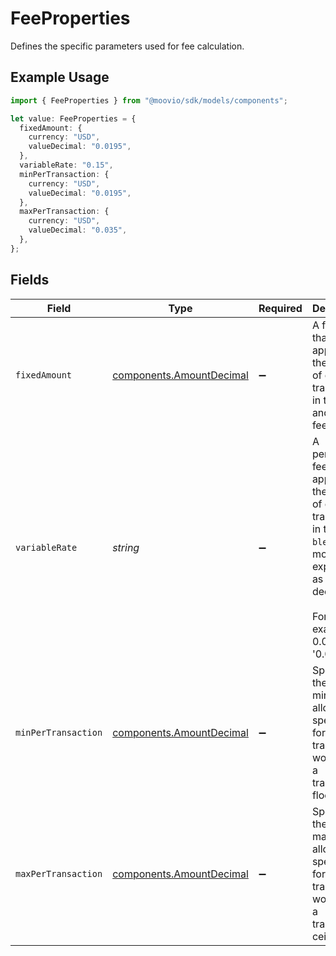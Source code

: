 # FeeProperties

Defines the specific parameters used for fee calculation.

## Example Usage

```typescript
import { FeeProperties } from "@moovio/sdk/models/components";

let value: FeeProperties = {
  fixedAmount: {
    currency: "USD",
    valueDecimal: "0.0195",
  },
  variableRate: "0.15",
  minPerTransaction: {
    currency: "USD",
    valueDecimal: "0.0195",
  },
  maxPerTransaction: {
    currency: "USD",
    valueDecimal: "0.035",
  },
};
```

## Fields

| Field                                                                                                                                                  | Type                                                                                                                                                   | Required                                                                                                                                               | Description                                                                                                                                            | Example                                                                                                                                                |
| ------------------------------------------------------------------------------------------------------------------------------------------------------ | ------------------------------------------------------------------------------------------------------------------------------------------------------ | ------------------------------------------------------------------------------------------------------------------------------------------------------ | ------------------------------------------------------------------------------------------------------------------------------------------------------ | ------------------------------------------------------------------------------------------------------------------------------------------------------ |
| `fixedAmount`                                                                                                                                          | [components.AmountDecimal](../../models/components/amountdecimal.md)                                                                                   | :heavy_minus_sign:                                                                                                                                     | A fixed fee that is applied to the amount of each transaction in the `fixed` and `blended` fee models.                                                 |                                                                                                                                                        |
| `variableRate`                                                                                                                                         | *string*                                                                                                                                               | :heavy_minus_sign:                                                                                                                                     | A percentage fee that is applied to the amount of each transaction in the `blended` fee model, expressed as a decimal. <br/><br/>For example, 0.05% is '0.05'. | 0.05                                                                                                                                                   |
| `minPerTransaction`                                                                                                                                    | [components.AmountDecimal](../../models/components/amountdecimal.md)                                                                                   | :heavy_minus_sign:                                                                                                                                     | Specifies the minimum allowable spending for a single transaction, working as a transaction floor.                                                     |                                                                                                                                                        |
| `maxPerTransaction`                                                                                                                                    | [components.AmountDecimal](../../models/components/amountdecimal.md)                                                                                   | :heavy_minus_sign:                                                                                                                                     | Specifies the maximum allowable spending for a single transaction, working as a transaction ceiling.                                                   |                                                                                                                                                        |